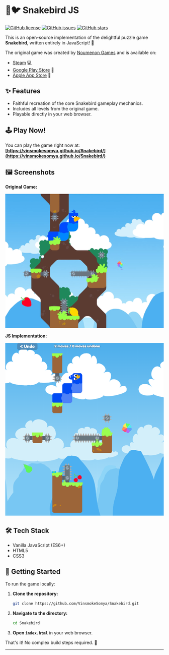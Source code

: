 # 🐍🐦 Snakebird JS

[![GitHub license](https://img.shields.io/badge/license-MIT-blue.svg)](LICENSE.md)
[![GitHub issues](https://img.shields.io/github/issues/vinsmokesomya/Snakebird)](https://github.com/vinsmokesomya/Snakebird/issues)
[![GitHub stars](https://img.shields.io/github/stars/vinsmokesomya/Snakebird)](https://github.com/vinsmokesomya/Snakebird/stargazers)

This is an open-source implementation of the delightful puzzle game **Snakebird**, written entirely in JavaScript! 🧩

The original game was created by [Noumenon Games](http://noumenongames.com/) and is available on:
*   [Steam](https://store.steampowered.com/app/357300/Snakebird/) 💻
*   [Google Play Store](https://play.google.com/store/apps/details?id=com.NoumenonGames.SnakeBird_Touch) 📱
*   [Apple App Store](https://itunes.apple.com/de/app/snakebird/id1087075743?mt=8) 🍎

## ✨ Features

*   Faithful recreation of the core Snakebird gameplay mechanics.
*   Includes all levels from the original game.
*   Playable directly in your web browser.

## 🕹️ Play Now!

You can play the game right now at:
**[https://vinsmokesomya.github.io/Snakebird/](https://vinsmokesomya.github.io/Snakebird/)**

## 🖼️ Screenshots

**Original Game:**

![Original Snakebird game](Original.png "Original game graphics")

**JS Implementation:**

![Reimplemented Snakebird game](Fake.png "JS game graphics")

## 🛠️ Tech Stack

*   Vanilla JavaScript (ES6+)
*   HTML5
*   CSS3

## 🚀 Getting Started

To run the game locally:

1.  **Clone the repository:**
    ```bash
    git clone https://github.com/VinsmokeSomya/Snakebird.git
    ```
2.  **Navigate to the directory:**
    ```bash
    cd Snakebird
    ```
3.  **Open `index.html`** in your web browser.

That's it! No complex build steps required. 🎉

---